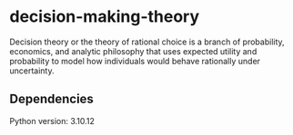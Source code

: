 # decision-making-theory
Decision theory or the theory of rational choice is a branch of probability, economics, and analytic philosophy that uses expected utility and probability to model how individuals would behave rationally under uncertainty.

## Dependencies
Python version: 3.10.12
